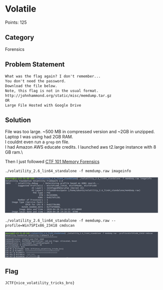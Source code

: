 
# Volatile
Points: 125
## Category
Forensics
## Problem Statement
```
What was the flag again? I don't remember...
You don't need the password.
Download the file below.
Note, this flag is not in the usual format.
http://johnhammond.org/static/misc/memdump.tar.gz
OR
Large File Hosted with Google Drive
```
## Solution
File was too large. ~500 MB in compressed version and ~2GB in unzipped. Laptop I was using had 2GB RAM.\
I couldnt even run a `grep` on file.\
I had Amazon AWS educate credits. I launched aws t2.large instance with 8 GB ram.\

Then I just followed [CTF 101 Memory Forensics](https://ctf101.org/forensics/what-is-memory-forensics/)
```
./volatility_2.6_lin64_standalone -f memdump.raw imageinfo
```
![imageinfo](imageinfo.jpg)
```
./volatility_2.6_lin64_standalone -f memdump.raw --profile=Win7SPIx86_23418 cmdscan
```
![cmdscan](cmdscan.jpg)

## Flag
```
JCTF{nice_volatility_tricks_bro}
```